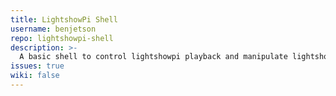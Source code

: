 ```yaml
---
title: LightshowPi Shell
username: benjetson
repo: lightshowpi-shell
description: >-
  A basic shell to control lightshowpi playback and manipulate lightshowpi playlists.
issues: true
wiki: false
---
```

